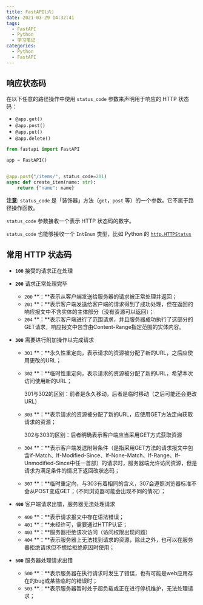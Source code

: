 ```yaml
---
title: FastAPI(六)
date: 2021-03-29 14:32:41
tags:
  - FastAPI
  - Python
  - 学习笔记
categories:
  - Python
  - FastAPI
---
```


## 响应状态码

在以下任意的路径操作中使用 `status_code` 参数来声明用于响应的 HTTP 状态码：

- `@app.get()`
- `@app.post()`
- `@app.put()`
- `@app.delete()`

```python
from fastapi import FastAPI

app = FastAPI()


@app.post("/items/", status_code=201)
async def create_item(name: str):
    return {"name": name}
```

**注意**: `status_code` 是「装饰器」方法（`get`，`post` 等）的一个参数。它不属于路径操作函数。

`status_code` 参数接收一个表示 HTTP 状态码的数字。

`status_code` 也能够接收一个 `IntEnum` 类型，比如 Python 的 [`http.HTTPStatus`](https://docs.python.org/3/library/http.html#http.HTTPStatus)

## 常用 HTTP 状态码

- **`100`** 接受的请求正在处理

- **`200`** 请求正常处理完毕

  - `200` **：**表示从客户端发送给服务器的请求被正常处理并返回；
  - `201` **：**表示客户端发送给客户端的请求得到了成功处理，但在返回的响应报文中不含实体的主体部分（没有资源可以返回）；
  - `204` **：**表示客户端进行了范围请求，并且服务器成功执行了这部分的GET请求，响应报文中包含由Content-Range指定范围的实体内容。

- **`300`** 需要进行附加操作以完成请求

  - `301` **：**永久性重定向，表示请求的资源被分配了新的URL，之后应使用更改的URL；

  - `302` **：**临时性重定向，表示请求的资源被分配了新的URL，希望本次访问使用新的URL；

    301与302的区别：前者是永久移动，后者是临时移动（之后可能还会更改URL）

  - `303` **：**表示请求的资源被分配了新的URL，应使用GET方法定向获取请求的资源；

    302与303的区别：后者明确表示客户端应当采用GET方式获取资源

  - `304` **：**表示客户端发送附带条件（是指采用GET方法的请求报文中包含if-Match、If-Modified-Since、If-None-Match、If-Range、If-Unmodified-Since中任一首部）的请求时，服务器端允许访问资源，但是请求为满足条件的情况下返回改状态码；

  - `307` **：**临时重定向，与303有着相同的含义，307会遵照浏览器标准不会从POST变成GET；（不同浏览器可能会出现不同的情况）；

- **`400`** 客户端请求出错，服务器无法处理请求

  - `400` **：**表示请求报文中存在语法错误；
  - `401` **：**未经许可，需要通过HTTP认证；
  - `403` **：**服务器拒绝该次访问（访问权限出现问题）
  - `404` **：**表示服务器上无法找到请求的资源，除此之外，也可以在服务器拒绝请求但不想给拒绝原因时使用；

- **`500`** 服务器处理请求出错

  - `500` **：**表示服务器在执行请求时发生了错误，也有可能是web应用存在的bug或某些临时的错误时；
  - `503` **：**表示服务器暂时处于超负载或正在进行停机维护，无法处理请求；

